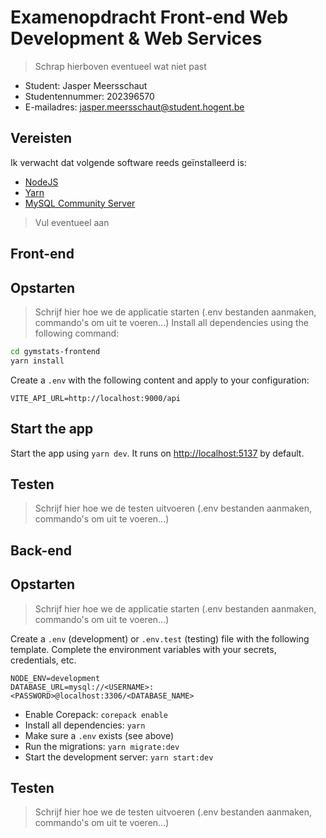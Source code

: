 # Examenopdracht Front-end Web Development & Web Services

> Schrap hierboven eventueel wat niet past

- Student: Jasper Meersschaut
- Studentennummer: 202396570
- E-mailadres: [jasper.meersschaut@student.hogent.be](mailto:jasper.meersschaut@student.hogent.be)

## Vereisten

Ik verwacht dat volgende software reeds geïnstalleerd is:

- [NodeJS](https://nodejs.org)
- [Yarn](https://yarnpkg.com)
- [MySQL Community Server](https://dev.mysql.com/downloads/mysql/)

> Vul eventueel aan

## Front-end

## Opstarten
> Schrijf hier hoe we de applicatie starten (.env bestanden aanmaken, commando's om uit te voeren...)
Install all dependencies using the following command:
```bash
cd gymstats-frontend
yarn install
```

Create a `.env` with the following content and apply to your configuration:

```dotenv
VITE_API_URL=http://localhost:9000/api
```

## Start the app

Start the app using `yarn dev`. It runs on <http://localhost:5137> by default.

## Testen

> Schrijf hier hoe we de testen uitvoeren (.env bestanden aanmaken, commando's om uit te voeren...)

## Back-end

## Opstarten

> Schrijf hier hoe we de applicatie starten (.env bestanden aanmaken, commando's om uit te voeren...)

Create a `.env` (development) or `.env.test` (testing) file with the following template.
Complete the environment variables with your secrets, credentials, etc.

```
NODE_ENV=development
DATABASE_URL=mysql://<USERNAME>:<PASSWORD>@localhost:3306/<DATABASE_NAME>
```

- Enable Corepack: `corepack enable`
- Install all dependencies: `yarn`
- Make sure a `.env` exists (see above)
- Run the migrations: `yarn migrate:dev`
- Start the development server: `yarn start:dev`
## Testen

> Schrijf hier hoe we de testen uitvoeren (.env bestanden aanmaken, commando's om uit te voeren...)
